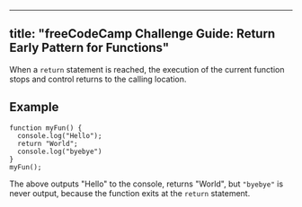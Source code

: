 
---
title: "freeCodeCamp Challenge Guide: Return Early Pattern for Functions"
---

When a `return` statement is reached, the execution of the current function stops and control returns to the calling location.

## Example

    function myFun() {
      console.log("Hello");
      return "World";
      console.log("byebye")
    }
    myFun();

The above outputs "Hello" to the console, returns "World", but `"byebye"` is never output, because the function exits at the `return` statement.
